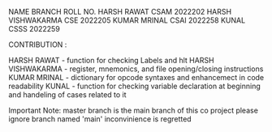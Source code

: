  NAME                                 BRANCH                               ROLL NO.
HARSH RAWAT                            CSAM                                2022202
HARSH VISHWAKARMA                      CSE                                 2022205
KUMAR MRINAL                           CSAI                                2022258
KUNAL                                  CSSS                                2022259

CONTRIBUTION :

HARSH RAWAT - function for checking Labels and hlt 
HARSH VISHWAKARMA - register, mnemonics, and file opening/closing instructions
KUMAR MRINAL - dictionary for opcode syntaxes and enhancemect in code readability
KUNAL - function for checking variable declaration at beginning and handeling of cases related to it

Important Note: master branch is the main branch of this co project please ignore branch named 'main' inconvinience is regretted
